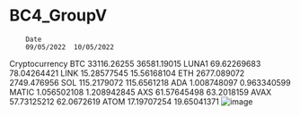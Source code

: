 # BC4_GroupV
		Date	
		09/05/2022	10/05/2022
Cryptocurrency	BTC	33116.26255	36581.19015
	LUNA1	69.62269683	78.04264421
	LINK	15.28577545	15.56168104
	ETH	2677.089072	2749.476956
	SOL	115.2179072	115.6561218
	ADA	1.008748097	0.963340599
	MATIC	1.056502108	1.208942845
	AXS	61.57645498	63.2018159
	AVAX	57.73125212	62.0672619
	ATOM	17.19707254	19.65041371
![image](https://user-images.githubusercontent.com/90764641/167502646-121ea2a1-7ea4-4987-a9ca-188f4273b29d.png)
